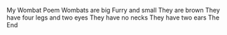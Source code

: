 My Wombat Poem
Wombats are big 
Furry and small
They are brown 
They have four legs and two eyes 
They have no necks 
They have two ears 
The End 
